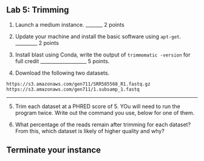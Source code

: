 Lab 5: Trimming
--


1. Launch a medium instance.  _______ 2 points


2. Update your machine and install the basic software using ``apt-get``. _________ 2 points



3. Install blast using Conda, write the output of `trimmomatic -version` for full credit ___________________ 5 points.

4. Download the following two datasets.

```
https://s3.amazonaws.com/gen711/SRR585568_R1.fastq.gz
https://s3.amazonaws.com/gen711/1.subsamp_1.fastq
```

---

5.  Trim each dataset at a PHRED score of 5. YOu will need to run the program twice. Write out the command you use, below for one of them.

6. What percentage of the reads remain after trimming for each dataset? From this, which dataset is likely of higher quality and why?



## Terminate your instance
